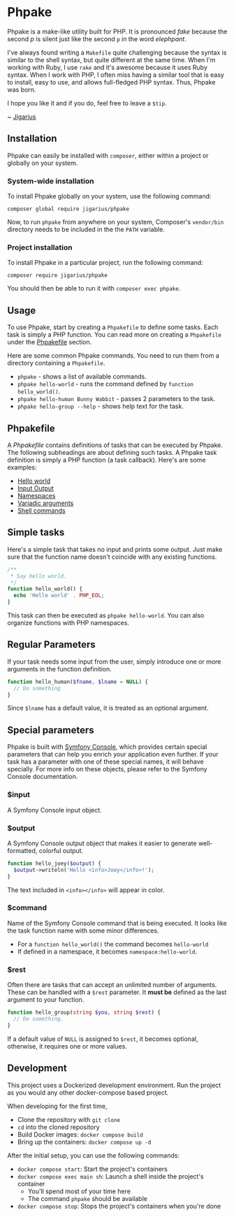 # Phpake

Phpake is a make-like utility built for PHP. It is pronounced *fake* because
the second *p* is silent just like the second `p` in the word *elephpant*.

I've always found writing a `Makefile` quite challenging because the syntax
is similar to the shell syntax, but quite different at the same time.
When I'm working with Ruby, I use `rake` and it's awesome because it uses
Ruby syntax. When I work with PHP, I often miss having a similar tool that
is easy to install, easy to use, and allows full-fledged PHP syntax. Thus,
Phpake was born.

I hope you like it and if you do, feel free to leave a `$tip`.

~ [Jigarius](https://jigarius.com/)

## Installation

Phpake can easily be installed with `composer`, either within a project or
globally on your system.

### System-wide installation

To install Phpake globally on your system, use the following command:

    composer global require jigarius/phpake

Now, to run `phpake` from anywhere on your system, Composer's
`vendor/bin` directory needs to be included in the the `PATH` variable.

### Project installation

To install Phpake in a particular project, run the following command:

    composer require jigarius/phpake

You should then be able to run it with `composer exec phpake`.

## Usage

To use Phpake, start by creating a `Phpakefile` to define some tasks.
Each task is simply a PHP function. You can read more on creating a
`Phpakefile` under the [Phpakefile](#Phpakefile) section.

Here are some common Phpake commands. You need to run them from a directory
containing a `Phpakefile`.

- `phpake` - shows a list of available commands.
- `phpake hello-world` - runs the command defined by `function hello_world()`.
- `phpake hello-human Bunny Wabbit` - passes 2 parameters to the task.
- `phpake hello-group --help` - shows help text for the task.

## Phpakefile

A *Phpakefile* contains definitions of tasks that can be executed by Phpake. 
The following subheadings are about defining such tasks. A Phpake task definition
is simply a PHP function (a task callback). Here's are some examples:

- [Hello world](Phpakefile)
- [Input Output](examples/input-output.phpakefile)
- [Namespaces](examples/variadic.phpakefile)
- [Variadic arguments](examples/variadic.phpakefile)
- [Shell commands](examples/shell.phpakefile)

## Simple tasks

Here's a simple task that takes no input and prints some output. Just make
sure that the function name doesn't coincide with any existing functions.

```php
/**
 * Say hello world.
 */
function hello_world() {
  echo 'Hello world' . PHP_EOL;
}
```

This task can then be executed as `phpake hello-world`. You can also organize
functions with PHP namespaces.

## Regular Parameters

If your task needs some input from the user, simply introduce one or more
arguments in the function definition.

```php
function hello_human($fname, $lname = NULL) {
  // Do something
}
```

Since `$lname` has a default value, it is treated as an optional argument.

## Special parameters

Phpake is built with [Symfony Console](https://symfony.com/doc/current/components/console.html),
which provides certain special parameters that can help you enrich your
application even further. If your task has a parameter with one of these
special names, it will behave specially. For more info on these objects,
please refer to the Symfony Console documentation.

### $input

A Symfony Console input object.

### $output

A Symfony Console output object that makes it easier to generate
well-formatted, colorful output.

```php
function hello_joey($output) {
  $output->writeln('Hello <info>Joey</info>!');
}
```

The text included in `<info></info>` will appear in color.

### $command

Name of the Symfony Console command that is being executed. It looks like the
task function name with some minor differences.

- For a `function hello_world()` the command becomes `hello-world`
- If defined in a namespace, it becomes `namespace:hello-world`.

### $rest

Often there are tasks that can accept an unlimited number of arguments. These
can be handled with a `$rest` parameter. It **must be** defined as the last
argument to your function.

```php
function hello_group(string $you, string $rest) {
  // Do something.
}
```

If a default value of `NULL` is assigned to `$rest`, it becomes optional,
otherwise, it requires one or more values.

## Development

This project uses a Dockerized development environment. Run the project as
you would any other docker-compose based project.

When developing for the first time,

- Clone the repository with `git clone`
- `cd` into the cloned repository
- Build Docker images: `docker compose build`
- Bring up the containers: `docker compose up -d`

After the initial setup, you can use the following commands:

- `docker compose start`: Start the project's containers
- `docker compose exec main sh`: Launch a shell inside the project's container
  - You'll spend most of your time here
  - The command `phpake` should be available
- `docker compose stop`: Stops the project's containers when you're done
